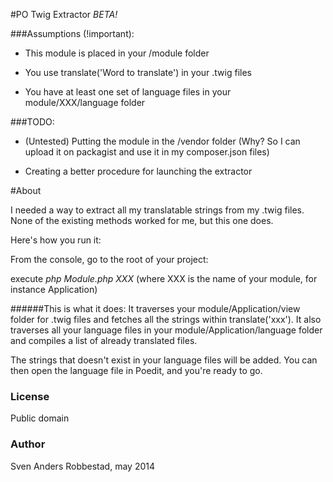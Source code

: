 #PO Twig Extractor
_BETA!_

###Assumptions (!important): 

* This module is placed in your /module folder

* You use translate('Word to translate') in your .twig files

* You have at least one set of language files in your module/XXX/language folder

###TODO:

* (Untested) Putting the module in the /vendor folder (Why? So I can upload it on packagist and use it in my composer.json files)

* Creating a better procedure for launching the extractor 

#About

I needed a way to extract all my translatable strings from my .twig files.
None of the existing methods worked for me, but this one does.

Here's how you run it:

From the console, go to the root of your project:

execute _php Module.php XXX_ (where XXX is the name of your module, for instance Application)

######This is what it does:
It traverses your module/Application/view folder for .twig files and fetches
all the strings within translate('xxx'). It also traverses all your language files
in your module/Application/language folder and compiles a list of already translated 
files. 

The strings that doesn't exist in your language files will be added. You can then open the 
language file in Poedit, and you're ready to go. 

### License

Public domain

### Author

Sven Anders Robbestad, may 2014
